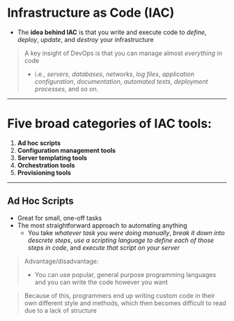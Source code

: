 # Infrastructure as Code (IAC)

-  The **idea behind IAC** is that you write and execute code to *define*, *deploy*, *update*, and *destroy* your infrastructure

>  A key insight of DevOps is that you can manage almost *everything* in code
>  -  i.e., *servers*, *databases*, *networks*, *log files*, *application configuration*, *documentation*, *automated tests*, *deployment processes*, and so on.

--------------------------

# Five broad categories of IAC tools:
1.  **Ad hoc scripts**
2.  **Configuration management tools**
3.  **Server templating tools**
4.  **Orchestration tools**
5.  **Provisioning tools**

---------------------------

## Ad Hoc Scripts
-  Great for small, one-off tasks
-  The most straightforward approach to automating anything
    -  You take *whatever task you were doing manually*, *break it down into descrete steps*, *use a scripting language to define each of those steps in code*, and *execute that script on your server*

>  Advantage/disadvantage:
>  
>  -  You can use popular, general purpose programming languages and you can write the code however you want

>  Because of this, programmers end up writing custom code in their own different style and methods, which then becomes difficult to read due to a lack of structure
